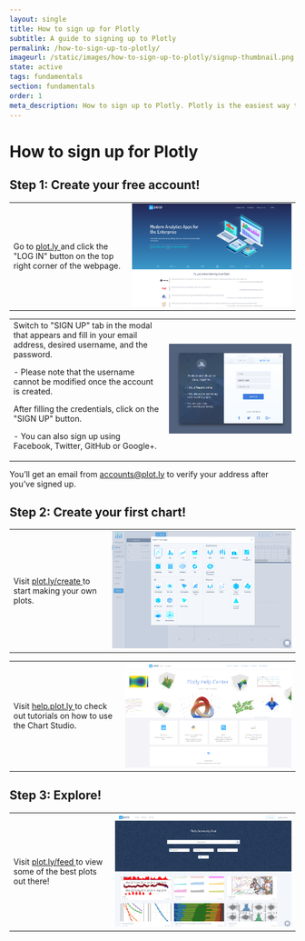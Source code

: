 ```yaml
---
layout: single
title: How to sign up for Plotly
subtitle: A guide to signing up to Plotly
permalink: /how-to-sign-up-to-plotly/
imageurl: /static/images/how-to-sign-up-to-plotly/signup-thumbnail.png
state: active
tags: fundamentals
section: fundamentals
order: 1
meta_description: How to sign up to Plotly. Plotly is the easiest way to make and share graphs, online and for free.
---
```


# How to sign up for Plotly

## Step 1: Create your free account!

 <table>
  <tbody>
   <tr>
    <td>
      Go to
      <a class="link--impt" href="https://plot.ly/">
       plot.ly
      </a>
      and click the "LOG IN" button on the top right corner of the webpage.
    </td>
    <td>
       <img alt="How to sign up to plotly 00" src="/static/images/how-to-sign-up-to-plotly/plotly_page.png" title=""/>
    </td>
   </tr>
   </tbody>
  </table>

 <table>
  <tbody>
   <tr>
    <td>
      Switch to "SIGN UP" tab in the modal that appears and fill in your email address, desired username, and the password. 
      <p >
      - Please note that the username cannot be modified once the account is created.
      </p>
      After filling the credentials, click on the "SIGN UP" button.
      <p >
      - You can also sign up using Facebook, Twitter, GitHub or Google+.
      </p>
    </td>
    <td>
       <img alt="How to sign up to plotly 00" src="/static/images/how-to-sign-up-to-plotly/signup_modal.png" title=""/>
    </td>
   </tr>
   </tbody>
  </table>

You’ll get an email from [accounts@plot.ly](mailto:accounts@plot.ly) to verify your address after you’ve signed up.

## Step 2: Create your first chart!

 <table>
  <tbody>
   <tr>
    <td>
      Visit
      <a class="link--impt" href="https://plot.ly/create">
       plot.ly/create
      </a>
      to start making your own plots.
    </td>
    <td>
       <img alt="How to sign up to plotly 01" src="/static/images/how-to-sign-up-to-plotly/choose_chart_modal.png" title=""/>
    </td>
   </tr>
   </tbody>
  </table>

 <table>
  <tbody>
   <tr>
    <td>
      Visit
      <a class="link--impt" href="http://help.plot.ly/">
       help.plot.ly
      </a>
      to check out tutorials on how to use the Chart Studio.
    </td>
    <td>
       <img alt="How to sign up to plotly 02" src="/static/images/how-to-sign-up-to-plotly/help_homepage.png" title=""/>
    </td>
   </tr>
  </tbody>
 </table>

## Step 3: Explore!
 <table>
  <tbody>
   <tr>
    <td>
      Visit
      <a class="link--impt" href="https://plot.ly/feed/">
       plot.ly/feed
      </a>
      to view some of the best plots out there!
    </td>
    <td>
       <img alt="How to sign up to plotly 04" src="/static/images/how-to-sign-up-to-plotly/feeds_page.png" title=""/>
    </td>
   </tr>
  </tbody>
 </table>
